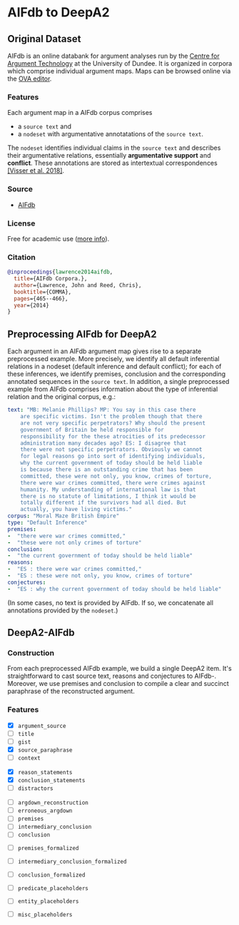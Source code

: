 # AIFdb to DeepA2

## Original Dataset

AIFdb is an online databank for argument analyses run by the [Centre for Argument Technology](https://arg-tech.org/) at the University of Dundee. It is organized in corpora which comprise individual argument maps. Maps can be browsed online via the [OVA editor](https://arg-tech.org/index.php/ova/).

### Features

Each argument map in a AIFdb corpus comprises 

* a `source text` and 
* a `nodeset` with argumentative annotatations of the `source text`.

The `nodeset` identifies individual claims in the `source text` and describes their argumentative relations, essentially **argumentative support** and **conflict**. These annotations are stored as intertextual correspondences [[Visser et al. 2018]](http://aclanthology.lst.uni-saarland.de/L18-1554.pdf).

### Source

* [AIFdb](https://www.aifdb.org/)

### License

Free for academic use ([more info](https://arg-tech.org/index.php/research/argument-corpora/)).

### Citation

```bibtex
@inproceedings{lawrence2014aifdb,
  title={AIFdb Corpora.},
  author={Lawrence, John and Reed, Chris},
  booktitle={COMMA},
  pages={465--466},
  year={2014}
}
```

## Preprocessing AIFdb for DeepA2

Each argument in an AIFdb argument map gives rise to a separate preprocessed example. More precisely, we identify all default inferential relations in a nodeset (default inference and default conflict); for each of these inferences, we identify premises, conclusion and the corresponding annotated sequences in the `source text`. In addition, a single preprocessed example from AIFdb comprises information about the type of inferential relation and the original corpus, e.g.:

```yaml
text: "MB: Melanie Phillips? MP: You say in this case there 
    are specific victims. Isn't the problem though that there 
    are not very specific perpetrators? Why should the present 
    government of Britain be held responsible for 
    responsibility for the these atrocities of its predecessor 
    administration many decades ago? ES: I disagree that 
    there were not specific perpetrators. Obviously we cannot 
    for legal reasons go into sort of identifying individuals, 
    why the current government of today should be held liable 
    is because there is an outstanding crime that has been 
    committed, these were not only, you know, crimes of torture, 
    there were war crimes committed, there were crimes against 
    humanity. My understanding of international law is that 
    there is no statute of limitations, I think it would be 
    totally different if the survivors had all died. But 
    actually, you have living victims."
corpus: "Moral Maze British Empire"
type: "Default Inference"
premises:
-  "there were war crimes committed,"
-  "these were not only crimes of torture"
conclusion:
-  "the current government of today should be held liable"
reasons:
-  "ES : there were war crimes committed,"
-  "ES : these were not only, you know, crimes of torture"
conjectures:
-  "ES : why the current government of today should be held liable"
```

(In some cases, no text is provided by AIFdb. If so, we concatenate all annotations provided by the `nodeset`.)

## DeepA2-AIFdb

### Construction

From each preprocessed AIFdb example, we build a single DeepA2 item. It's straightforward to cast source text, reasons and conjectures to AIFdb-. Moreover, we use premises and conclusion to compile a clear and succinct paraphrase of the reconstructed argument.


### Features

- [x] `argument_source`
- [ ] `title`
- [ ] `gist`
- [x] `source_paraphrase`
- [ ] `context`

<!-- -->

- [x] `reason_statements`
- [x] `conclusion_statements`
- [ ] `distractors`

<!-- -->

- [ ] `argdown_reconstruction`
- [ ] `erroneous_argdown`
- [ ] `premises`
- [ ] `intermediary_conclusion`
- [ ] `conclusion`

<!-- -->

- [ ] `premises_formalized`
- [ ] `intermediary_conclusion_formalized`
- [ ] `conclusion_formalized`
- [ ] `predicate_placeholders`
- [ ] `entity_placeholders`
- [ ] `misc_placeholders`




